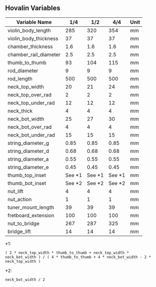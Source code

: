 ## Hovalin Variables

| Variable Name         | 1/4     | 1/2     | 4/4     | Unit |
|-----------------------|---------|---------|---------|------|
| violin_body_length    | 285     | 320     | 354     | mm   |
| violin_body_thickness | 37      | 37      | 37      | mm   |
| chamber_thickness     | 1.6     | 1.6     | 1.6     | mm   |
| chamber_rail_diameter | 2.5     | 2.5     | 2.5     | mm   |
| thumb_to_thumb        | 93      | 104     | 115     | mm   |
| rod_diameter          | 9       | 9       | 9       | mm   |
| rod_length            | 500     | 500     | 500     | mm   |
| neck_top_width        | 20      | 21      | 24      | mm   |
| neck_top_over_rad     | 2       | 2       | 2       | mm   |
| neck_top_under_rad    | 12      | 12      | 12      | mm   |
| neck_thick            | 4       | 4       | 4       | mm   |
| neck_bot_width        | 25      | 27      | 30      | mm   |
| neck_bot_over_rad     | 4       | 4       | 4       | mm   |
| neck_bot_under_rad    | 15      | 15      | 15      | mm   |
| string_diameter_g     | 0.85    | 0.85    | 0.85    | mm   |
| string_diameter_d     | 0.68    | 0.68    | 0.68    | mm   |
| string_diameter_a     | 0.55    | 0.55    | 0.55    | mm   |
| string_diameter_e     | 0.45    | 0.45    | 0.45    | mm   |
| thumb_top_inset       | See *1  | See *1  | See *1  | mm   |
| thumb_bot_inset       | See *2  | See *2  | See *2  | mm   |
| nut_lift              | 4       | 4       | 4       | mm   |
| nut_action            | 1       | 1       | 1       | mm   |
| tuner_mount_length    | 39      | 39      | 39      | mm   |
| fretboard_extension   | 100     | 100     | 100     | mm   |
| nut_to_bridge         | 267     | 287     | 325     | mm   |
| bridge_lift           | 14      | 14      | 14      | mm   |

*1:  
```
( 2 * neck_top_width * thumb_to_thumb + neck_top_width * neck_bot_width ) / ( 4 * thumb_to_thumb + 4 * neck_bot_width - 2 * neck_top_width )
```  

*2:  
```
neck_bot_width / 2
```  
